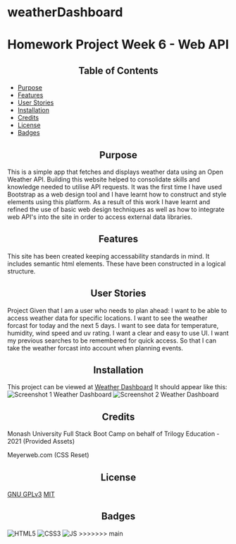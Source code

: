 # weatherDashboard


# Homework Project Week 6 - Web API

<h2 style="text-align:center"> Table of Contents </h2>

- [Purpose](#Purpose)
- [Features](#Features)
- [User Stories](#Stories)
- [Installation](#Installation)
- [Credits](#Credits)
- [License](#License)
- [Badges](#Badges)



## <h2 style="text-align:center" id="purpose">Purpose</h2>

This is a simple app that fetches and displays weather data using an Open Weather API.
Building this website helped to consolidate skills and knowledge needed to utilise API requests.
It was the first time I have used Bootstrap as a web design tool and I have learnt how to construct and style elements using this platform.
As a result of this work I have learnt and refined the use of basic web design techniques as well as how to integrate web API's into the site in order to access external data libraries.

## <h2 style="text-align:center" id="features">Features</h2>
This site has been created keeping accessability standards in mind.
It includes semantic html elements. These have been constructed in a logical structure. 

## <h2 style="text-align:center" id="Stories">User Stories</h2>
Project
Given that I am a user who needs to plan ahead:
I want to be able to access weather data for specific locations.
I want to see the weather forcast for today and the next 5 days.
I want to see data for temperature, humidity, wind speed and uv rating.
I want a clear and easy to use UI.
I want my previous searches to be remembered for quick access.
So that I can take the weather forcast into account when planning events.

## <h2 style="text-align:center" id="installation">Installation</h2> 
This project can be viewed at [Weather Dashboard](https://lallender.github.io/weatherDashboard/)
It should appear like this:
![Screenshot 1 Weather Dashboard](https://user-images.githubusercontent.com/83952257/124427929-6a750000-ddaf-11eb-8e07-5be97c8ac443.png)
![Screenshot 2 Weather Dashboard](https://user-images.githubusercontent.com/83952257/124427936-6d6ff080-ddaf-11eb-9a05-25f337992da9.png)


## <h2 style="text-align:center" id="credits"> Credits</h2>
Monash University Full Stack Boot Camp on behalf of Trilogy Education - 2021 (Provided Assets)

Meyerweb.com (CSS Reset)

## <h2 style="text-align:center">License</h2>
[GNU GPLv3](https://choosealicense.com/licenses/gpl-3.0/)
[MIT](https://opensource.org/licenses/MIT)

## <h2 style="text-align:center">Badges</h2>

<img alt="HTML5" src="https://img.shields.io/badge/html5-%23E34F26.svg?style=for-the-badge&logo=html5&logoColor=white"/>
<img alt="CSS3" src="https://img.shields.io/badge/css3-%231572B6.svg?style=for-the-badge&logo=css3&logoColor=white"/>
<img alt="JS" src="https://img.shields.io/badge/JavaScript-F7DF1E?style=for-the-badge&logo=javascript&logoColor=black"/>
>>>>>>> main


